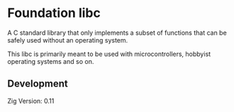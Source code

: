 # Foundation libc

A C standard library that only implements a subset of functions that can be safely used without an operating system.

This libc is primarily meant to be used with microcontrollers, hobbyist operating systems and so on.

## Development

Zig Version: 0.11

